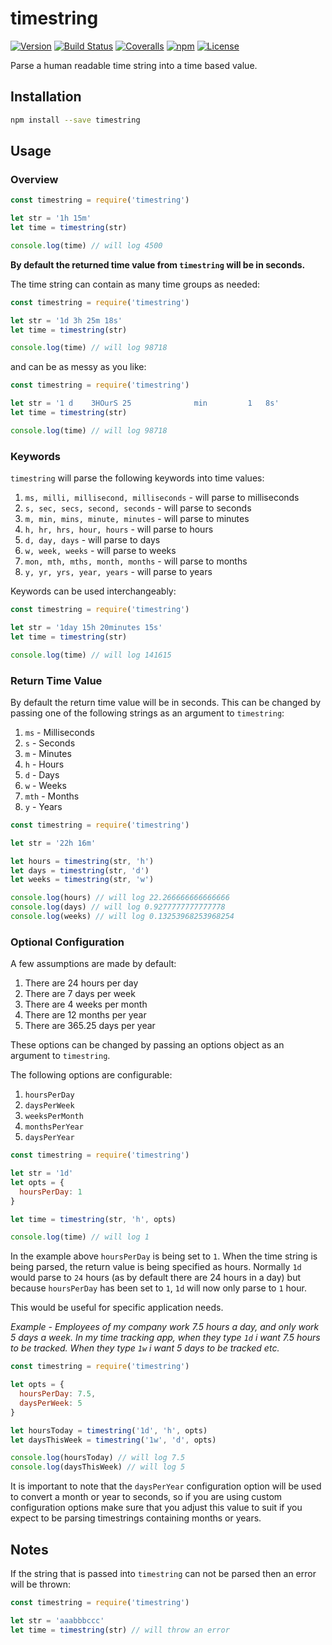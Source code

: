 # timestring

[![Version](https://img.shields.io/npm/v/timestring.svg?style=flat-square)](https://www.npmjs.com/package/timestring)
[![Build Status](https://img.shields.io/travis/mike182uk/timestring.svg?style=flat-square)](http://travis-ci.org/mike182uk/timestring)
[![Coveralls](https://img.shields.io/coveralls/mike182uk/timestring/master.svg?style=flat-square)](https://coveralls.io/r/mike182uk/timestring)
[![npm](https://img.shields.io/npm/dm/timestring.svg?style=flat-square)](https://www.npmjs.com/package/timestring)
[![License](https://img.shields.io/github/license/mike182uk/timestring.svg?style=flat-square)](https://www.npmjs.com/package/timestring)

Parse a human readable time string into a time based value.

## Installation

```bash
npm install --save timestring
```

## Usage

### Overview

```js
const timestring = require('timestring')

let str = '1h 15m'
let time = timestring(str)

console.log(time) // will log 4500
```

**By default the returned time value from `timestring` will be in seconds.**

The time string can contain as many time groups as needed:

```js
const timestring = require('timestring')

let str = '1d 3h 25m 18s'
let time = timestring(str)

console.log(time) // will log 98718
```

and can be as messy as you like:

```js
const timestring = require('timestring')

let str = '1 d    3HOurS 25              min         1   8s'
let time = timestring(str)

console.log(time) // will log 98718
```

### Keywords

`timestring` will parse the following keywords into time values:

1. `ms, milli, millisecond, milliseconds` - will parse to milliseconds
2. `s, sec, secs, second, seconds` - will parse to seconds
3. `m, min, mins, minute, minutes` - will parse to minutes
4. `h, hr, hrs, hour, hours` - will parse to hours
5. `d, day, days` - will parse to days
6. `w, week, weeks` - will parse to weeks
7. `mon, mth, mths, month, months` - will parse to months
8. `y, yr, yrs, year, years` - will parse to years

Keywords can be used interchangeably:

```js
const timestring = require('timestring')

let str = '1day 15h 20minutes 15s'
let time = timestring(str)

console.log(time) // will log 141615
```

### Return Time Value

By default the return time value will be in seconds. This can be changed by passing one of the following strings as an argument to `timestring`:

1. `ms` - Milliseconds
2. `s` - Seconds
3. `m` - Minutes
4. `h` - Hours
5. `d` - Days
6. `w` - Weeks
7. `mth` - Months
8. `y` - Years

```js
const timestring = require('timestring')

let str = '22h 16m'

let hours = timestring(str, 'h')
let days = timestring(str, 'd')
let weeks = timestring(str, 'w')

console.log(hours) // will log 22.266666666666666
console.log(days) // will log 0.9277777777777778
console.log(weeks) // will log 0.13253968253968254
```

### Optional Configuration

A few assumptions are made by default:

1. There are 24 hours per day
2. There are 7 days per week
3. There are 4 weeks per month
4. There are 12 months per year
5. There are 365.25 days per year

These options can be changed by passing an options object as an argument to `timestring`.

The following options are configurable:

1. `hoursPerDay`
2. `daysPerWeek`
3. `weeksPerMonth`
4. `monthsPerYear`
5. `daysPerYear`

```js
const timestring = require('timestring')

let str = '1d'
let opts = {
  hoursPerDay: 1
}

let time = timestring(str, 'h', opts)

console.log(time) // will log 1
```

In the example above `hoursPerDay` is being set to `1`. When the time string is being parsed, the return value is being specified as hours. Normally `1d` would parse to `24` hours (as by default there are 24 hours in a day) but because `hoursPerDay` has been set to `1`, `1d` will now only parse to `1` hour.

This would be useful for specific application needs.

*Example - Employees of my company work 7.5 hours a day, and only work 5 days a week. In my time tracking app, when they type `1d` i want 7.5 hours to be tracked. When they type `1w` i want 5 days to be tracked etc.*

```js
const timestring = require('timestring')

let opts = {
  hoursPerDay: 7.5,
  daysPerWeek: 5
}

let hoursToday = timestring('1d', 'h', opts)
let daysThisWeek = timestring('1w', 'd', opts)

console.log(hoursToday) // will log 7.5
console.log(daysThisWeek) // will log 5
```

It is important to note that the `daysPerYear` configuration option will be used to convert a month or year to seconds, so if you are using custom configuration options make sure that you adjust this value to suit if you expect to be parsing timestrings containing months or years.

## Notes

If the string that is passed into `timestring` can not be parsed then an error will be thrown:

```js
const timestring = require('timestring')

let str = 'aaabbbccc'
let time = timestring(str) // will throw an error
```
